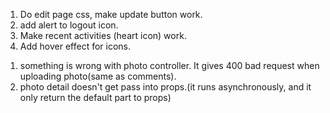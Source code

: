 <!-- TODO -->
1. Do edit page css, make update button work.
2. add alert to logout icon.
3. Make recent activities (heart icon) work.
4. Add hover effect for icons.
<!-- questions -->
1. something is wrong with photo controller. It gives 400 bad request when
uploading photo(same as comments).
2. photo detail doesn't get pass into props.(it runs asynchronously, and it only return the default part to props)
